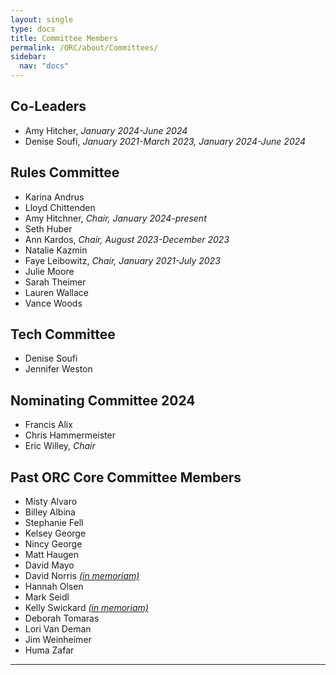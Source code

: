 ```yaml
---
layout: single
type: docs
title: Committee Members
permalink: /ORC/about/Committees/
sidebar:
  nav: "docs"
---
```

## Co-Leaders

* Amy Hitcher, _January 2024-June 2024_
* Denise Soufi, _January 2021-March 2023, January 2024-June 2024_

## Rules Committee

* Karina Andrus
* Lloyd Chittenden
* Amy Hitchner, _Chair, January 2024-present_
* Seth Huber
* Ann Kardos, _Chair, August 2023-December 2023_
* Natalie Kazmin
* Faye Leibowitz, _Chair, January 2021-July 2023_
* Julie Moore
* Sarah Theimer
* Lauren Wallace
* Vance Woods

## Tech Committee

* Denise Soufi
* Jennifer Weston

## Nominating Committee 2024

* Francis Alix
* Chris Hammermeister
* Eric Willey, _Chair_

## Past ORC Core Committee Members

* Misty Alvaro
* Billey Albina
* Stephanie Fell
* Kelsey George
* Nincy George
* Matt Haugen
* David Mayo
* David Norris _[(in memoriam)](https://library.stkate.edu/news/remembering-david-norris?fbclid=IwAR0l3huAyb8CLnKW8HrKlyb2VGPaotuaJL46CqSKvrijsExbekpw3GgUj6Q)_
* Hannah Olsen
* Mark Seidl
* Kelly Swickard _[(in memoriam)](https://www.randledablefuneralhome.com/obituaries/Kelly-Swickard-2/#!/Obituary)_
* Deborah Tomaras
* Lori Van Deman
* Jim Weinheimer
* Huma Zafar

---
